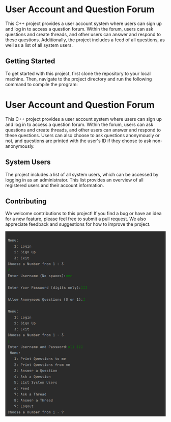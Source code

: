 # User Account and Question Forum

This C++ project provides a user account system where users can sign up and log in to access a question forum. Within the forum, users can ask questions and create threads, and other users can answer and respond to these questions. Additionally, the project includes a feed of all questions, as well as a list of all system users.

## Getting Started

To get started with this project, first clone the repository to your local machine. Then, navigate to the project directory and run the following command to compile the program:

# User Account and Question Forum

This C++ project provides a user account system where users can sign up and log in to access a question forum. Within the forum, users can ask questions and create threads, and other users can answer and respond to these questions. Users can also choose to ask questions anonymously or not, and questions are printed with the user's ID if they choose to ask non-anonymously.

## System Users

The project includes a list of all system users, which can be accessed by logging in as an administrator. This list provides an overview of all registered users and their account information.

## Contributing

We welcome contributions to this project! If you find a bug or have an idea for a new feature, please feel free to submit a pull request. We also appreciate feedback and suggestions for how to improve the project.

![Sample Image](/sample/Sample.png)

